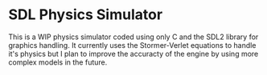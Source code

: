 # SDL Physics Simulator

This is a WIP physics simulator coded using only C and the SDL2 library for graphics handling. It currently uses the Stormer-Verlet equations to handle it's physics but I plan to improve the accuracty of the engine by using more complex models in the future. 
